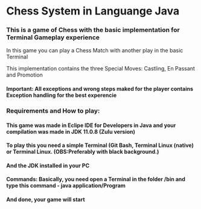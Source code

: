 # Chess System in Languange Java 

### This is a game of Chess with the basic implementation for Terminal Gameplay experience

In this game you can play a Chess Match with another play in the basic Terminal

This implementation contains the three Special Moves: Castling, En Passant and Promotion

#### Important: All exceptions and wrong steps maked for the player contains Exception handling for the best experencie

### Requirements and How to play:

#### This game was made in Eclipe IDE for Developers in Java and your compilation was made in JDK 11.0.8 (Zulu version)

#### To play this you need a simple Terminal (Git Bash, Terminal Linux (native) or Terminal Linux. (OBS:Preferably with black background.)

#### And the JDK installed in your PC

#### Commands: Basically, you need open a Terminal in the folder /bin and type this command - java application/Program 

#### And done, your game will start
